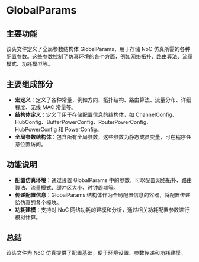 # GlobalParams
## 主要功能

该头文件定义了全局参数结构体 GlobalParams，用于存储 NoC 仿真所需的各种配置参数。这些参数控制了仿真环境的各个方面，例如网络拓扑、路由算法、流量模式、功耗模型等。

## 主要组成部分

- **宏定义**：定义了各种常量，例如方向、拓扑结构、路由算法、流量分布、详细程度、无线 MAC 常量等。
- **结构体定义**：定义了用于存储配置信息的结构体，如 ChannelConfig、HubConfig、BufferPowerConfig、RouterPowerConfig、HubPowerConfig 和 PowerConfig。
- **全局参数结构体**：包含所有全局参数，这些参数为静态成员变量，可在程序任意位置访问。

## 功能说明

- **配置仿真环境**：通过设置 GlobalParams 中的参数，可以配置网络拓扑、路由算法、流量模式、缓冲区大小、时钟周期等。
- **传递配置信息**：GlobalParams 结构体作为全局配置信息的容器，将配置传递给仿真的各个模块。
- **功耗建模**：支持对 NoC 网络功耗的建模和分析，通过相关功耗配置参数进行模拟计算。

## 总结

该头文件为 NoC 仿真提供了配置基础，便于环境设置、参数传递和功耗建模。